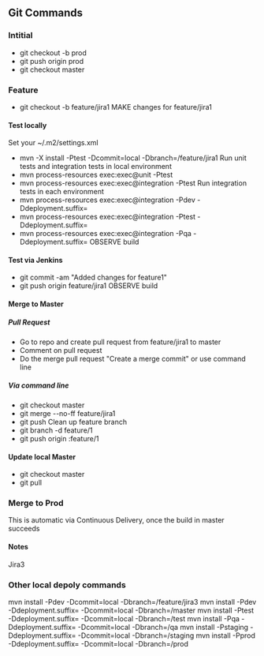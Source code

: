 ## Git Commands

### Intitial
* git checkout -b prod
* git push origin prod
* git checkout master

### Feature
* git checkout -b feature/jira1
MAKE changes for feature/jira1

#### Test locally
Set your ~/.m2/settings.xml
* mvn -X install -Ptest -Dcommit=local -Dbranch=/feature/jira1 
Run unit tests and integration tests in local environment
* mvn process-resources exec:exec@unit -Ptest
* mvn process-resources exec:exec@integration -Ptest
Run integration tests in each environment
* mvn process-resources exec:exec@integration -Pdev -Ddeployment.suffix=
* mvn process-resources exec:exec@integration -Ptest -Ddeployment.suffix=
* mvn process-resources exec:exec@integration -Pqa -Ddeployment.suffix=
OBSERVE build

#### Test via Jenkins
* git commit -am  "Added changes for feature1"
* git push origin feature/jira1
OBSERVE build

#### Merge to Master
##### Pull Request
* Go to repo and create pull request from feature/jira1 to master
* Comment on pull request
* Do the merge pull request "Create a merge commit" or use command line

##### Via command line
* git checkout master
* git merge --no-ff feature/jira1
* git push
Clean up feature branch
* git branch -d feature/1
* git push origin :feature/1

#### Update local Master
* git checkout master
* git pull

### Merge to Prod
This is automatic via Continuous Delivery, once the build in master succeeds

#### Notes
Jira3

### Other local depoly commands
mvn install -Pdev -Dcommit=local -Dbranch=/feature/jira3
mvn install -Pdev -Ddeployment.suffix= -Dcommit=local -Dbranch=/master
mvn install -Ptest -Ddeployment.suffix= -Dcommit=local -Dbranch=/test
mvn install -Pqa -Ddeployment.suffix= -Dcommit=local -Dbranch=/qa
mvn install -Pstaging -Ddeployment.suffix= -Dcommit=local -Dbranch=/staging
mvn install -Pprod -Ddeployment.suffix= -Dcommit=local -Dbranch=/prod
